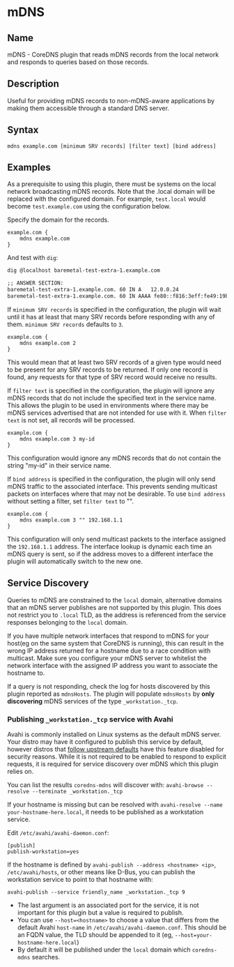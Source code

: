 # mDNS

## Name

mDNS - CoreDNS plugin that reads mDNS records from the local network and responds
to queries based on those records.

## Description

Useful for providing mDNS records to non-mDNS-aware applications by making them
accessible through a standard DNS server.

## Syntax

~~~
mdns example.com [minimum SRV records] [filter text] [bind address]
~~~

## Examples

As a prerequisite to using this plugin, there must be systems on the local
network broadcasting mDNS records. Note that the .local domain will be
replaced with the configured domain. For example, `test.local` would become
`test.example.com` using the configuration below.

Specify the domain for the records.

~~~ corefile
example.com {
	mdns example.com
}
~~~

And test with `dig`:

~~~ txt
dig @localhost baremetal-test-extra-1.example.com

;; ANSWER SECTION:
baremetal-test-extra-1.example.com. 60 IN A   12.0.0.24
baremetal-test-extra-1.example.com. 60 IN AAAA fe80::f816:3eff:fe49:19b3
~~~

If `minimum SRV records` is specified in the configuration, the plugin will wait
until it has at least that many SRV records before responding with any of them.
`minimum SRV records` defaults to `3`.

~~~ corefile
example.com {
    mdns example.com 2
}
~~~

This would mean that at least two SRV records of a given type would need to be
present for any SRV records to be returned. If only one record is found, any
requests for that type of SRV record would receive no results.

If `filter text` is specified in the configuration, the plugin will ignore any
mDNS records that do not include the specified text in the service name. This
allows the plugin to be used in environments where there may be mDNS services
advertised that are not intended for use with it. When `filter text` is not
set, all records will be processed.

~~~ corefile
example.com {
    mdns example.com 3 my-id
}
~~~

This configuration would ignore any mDNS records that do not contain the
string "my-id" in their service name.

If `bind address` is specified in the configuration, the plugin will only send
mDNS traffic to the associated interface. This prevents sending multicast
packets on interfaces where that may not be desirable. To use `bind address`
without setting a filter, set `filter text` to "".

~~~ corefile
example.com {
    mdns example.com 3 "" 192.168.1.1
}
~~~

This configuration will only send multicast packets to the interface assigned
the `192.168.1.1` address. The interface lookup is dynamic each time an mDNS
query is sent, so if the address moves to a different interface the plugin
will automatically switch to the new one.

## Service Discovery

Queries to mDNS are constrained to the `local` domain, alternative domains that an mDNS server publishes are not supported by this plugin. This does not restrict you to `.local` TLD, as the address is referenced from the service responses belonging to the `local` domain.

If you have multiple network interfaces that respond to mDNS for your host(eg on the same system that CoreDNS is running), this can result in the wrong IP address returned for a hostname due to a race condition with multicast. Make sure you configure your mDNS server to whitelist the network interface with the assigned IP address you want to associate the hostname to.

If a query is not responding, check the log for hosts discovered by this plugin reported as `mdnsHosts`. The plugin will populate `mdnsHosts` by **only discovering** mDNS services of the type `_workstation._tcp`.

### Publishing `_workstation._tcp` service with Avahi

Avahi is commonly installed on Linux systems as the default mDNS server. Your distro may have it configured to publish this service by default, however distros that [follow upstream defaults](https://github.com/lathiat/avahi/blob/d1e71b320d96d0f213ecb0885c8313039a09f693/avahi-daemon/avahi-daemon.conf#L50) have this feature disabled for security reasons. While it is not required to be enabled to respond to explicit requests, it is required for service discovery over mDNS which this plugin relies on.

You can list the results `coredns-mdns` will discover with: `avahi-browse --resolve --terminate _workstation._tcp`

If your hostname is missing but can be resolved with `avahi-resolve --name your-hostname-here.local`, it needs to be published as a workstation service.

Edit `/etc/avahi/avahi-daemon.conf`:

```
[publish]
publish-workstation=yes
```

If the hostname is defined by `avahi-publish --address <hostname> <ip>`, `/etc/avahi/hosts`, or other means like D-Bus, you can publish the workstation service to point to that hostname with: 

`avahi-publish --service friendly_name _workstation._tcp 9`

- The last argument is an associated port for the service, it is not important for this plugin but a value is required to publish.
- You can use `--host=<hostname>` to choose a value that differs from the default Avahi `host-name` in `/etc/avahi/avahi-daemon.conf`. This should be an FQDN value, the TLD should be appended to it (eg, `--host=your-hostname-here.local`)
- By default it will be published under the `local` domain which `coredns-mdns` searches.
